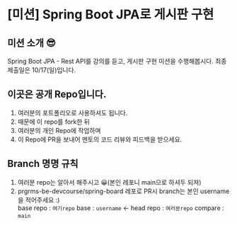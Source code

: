 # [미션] Spring Boot JPA로 게시판 구현

## 미션 소개 😎
Spring Boot JPA - Rest API를 강의를 듣고, 게시판 구현 미션을 수행해봅시다.
최종 제출일은 10/17(일)입니다.

## 이곳은 공개 Repo입니다.
1. 여러분의 포트폴리오로 사용하셔도 됩니다.
2. 때문에 이 repo를 fork한 뒤
3. 여러분의 개인 Repo에 작업하며
4. 이 Repo에 PR을 보내어 멘토의 코드 리뷰와 피드백을 받으세요.

## Branch 명명 규칙
1.  여러분 repo는 알아서 해주시고 😀(본인 레포니 main으로 하셔두 되져)
2.  prgrms-be-devcourse/spring-board 레포로 PR시 branch는 본인 username을 적어주세요 :)  
    base repo : `여기repo` base : `username` ← head repo : `여러분repo` compare : `main`
